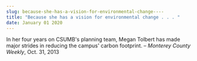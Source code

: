 ```yaml
---
slug: because-she-has-a-vision-for-environmental-change----
title: "Because she has a vision for environmental change . . . "
date: January 01 2020
---
```


<p>In her four years on CSUMB's planning team, Megan Tolbert has made major strides in reducing the campus' carbon footprint.  – <em>Monterey County Weekly</em>, Oct. 31, 2013
</p>
